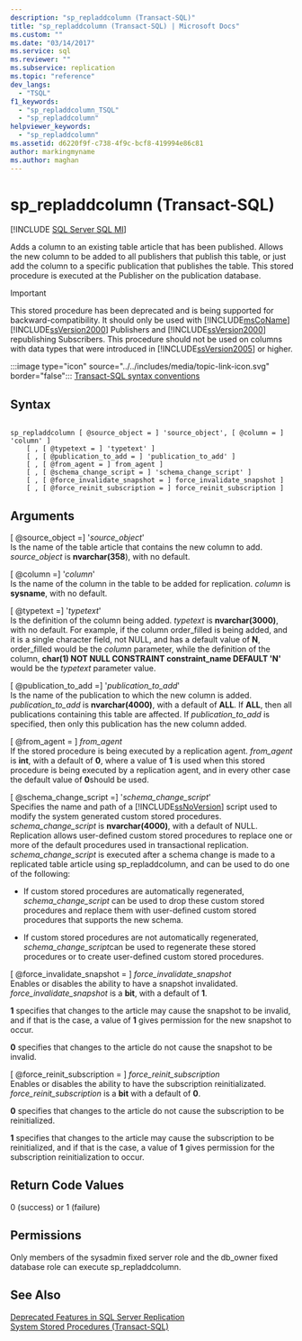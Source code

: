 ```yaml
---
description: "sp_repladdcolumn (Transact-SQL)"
title: "sp_repladdcolumn (Transact-SQL) | Microsoft Docs"
ms.custom: ""
ms.date: "03/14/2017"
ms.service: sql
ms.reviewer: ""
ms.subservice: replication
ms.topic: "reference"
dev_langs: 
  - "TSQL"
f1_keywords: 
  - "sp_repladdcolumn_TSQL"
  - "sp_repladdcolumn"
helpviewer_keywords: 
  - "sp_repladdcolumn"
ms.assetid: d6220f9f-c738-4f9c-bcf8-419994e86c81
author: markingmyname
ms.author: maghan
---
```

# sp_repladdcolumn (Transact-SQL)
[!INCLUDE [SQL Server SQL MI](../../includes/applies-to-version/sql-asdbmi.md)]

  Adds a column to an existing table article that has been published. Allows the new column to be added to all publishers that publish this table, or just add the column to a specific publication that publishes the table. This stored procedure is executed at the Publisher on the publication database.  
  
> [!IMPORTANT]
>  This stored procedure has been deprecated and is being supported for backward-compatibility. It should only be used with [!INCLUDE[msCoName](../../includes/msconame-md.md)] [!INCLUDE[ssVersion2000](../../includes/ssversion2000-md.md)] Publishers and [!INCLUDE[ssVersion2000](../../includes/ssversion2000-md.md)] republishing Subscribers. This procedure should not be used on columns with data types that were introduced in [!INCLUDE[ssVersion2005](../../includes/ssversion2005-md.md)] or higher.  
  
 :::image type="icon" source="../../includes/media/topic-link-icon.svg" border="false"::: [Transact-SQL syntax conventions](../../t-sql/language-elements/transact-sql-syntax-conventions-transact-sql.md)  
  
## Syntax  
  
```  
  
sp_repladdcolumn [ @source_object = ] 'source_object', [ @column = ] 'column' ]  
    [ , [ @typetext = ] 'typetext' ]  
    [ , [ @publication_to_add = ] 'publication_to_add' ]  
    [ , [ @from_agent = ] from_agent ]  
    [ , [ @schema_change_script = ] 'schema_change_script' ]  
    [ , [ @force_invalidate_snapshot = ] force_invalidate_snapshot ]  
    [ , [ @force_reinit_subscription = ] force_reinit_subscription ]  
```  
  
## Arguments  
 [ @source_object =] '*source_object*'  
 Is the name of the table article that contains the new column to add. *source_object* is **nvarchar(358**), with no default.  
  
 [ @column =] '*column*'  
 Is the name of the column in the table to be added for replication. *column* is **sysname**, with no default.  
  
 [ @typetext =] '*typetext*'  
 Is the definition of the column being added. *typetext* is **nvarchar(3000)**, with no default. For example, if the column order_filled is being added, and it is a single character field, not NULL, and has a default value of **N**, order_filled would be the *column* parameter, while the definition of the column, **char(1) NOT NULL CONSTRAINT constraint_name DEFAULT 'N'** would be the *typetext* parameter value.  
  
 [ @publication_to_add =] '*publication_to_add*'  
 Is the name of the publication to which the new column is added. *publication_to_add* is **nvarchar(4000)**, with a default of **ALL**. If **ALL**, then all publications containing this table are affected. If *publication_to_add* is specified, then only this publication has the new column added.  
  
 [ @from_agent = ] *from_agent*  
 If the stored procedure is being executed by a replication agent. *from_agent* is **int**, with a default of **0**, where a value of **1** is used when this stored procedure is being executed by a replication agent, and in every other case the default value of **0**should be used.  
  
 [ @schema_change_script =] '*schema_change_script*'  
 Specifies the name and path of a [!INCLUDE[ssNoVersion](../../includes/ssnoversion-md.md)] script used to modify the system generated custom stored procedures. *schema_change_script* is **nvarchar(4000)**, with a default of NULL. Replication allows user-defined custom stored procedures to replace one or more of the default procedures used in transactional replication. *schema_change_script* is executed after a schema change is made to a replicated table article using sp_repladdcolumn, and can be used to do one of the following:  
  
-   If custom stored procedures are automatically regenerated, *schema_change_script* can be used to drop these custom stored procedures and replace them with user-defined custom stored procedures that supports the new schema.  
  
-   If custom stored procedures are not automatically regenerated, *schema_change_script*can be used to regenerate these stored procedures or to create user-defined custom stored procedures.  
  
 [ @force_invalidate_snapshot = ] *force_invalidate_snapshot*  
 Enables or disables the ability to have a snapshot invalidated. *force_invalidate_snapshot* is a **bit**, with a default of **1**.  
  
 **1** specifies that changes to the article may cause the snapshot to be invalid, and if that is the case, a value of **1** gives permission for the new snapshot to occur.  
  
 **0** specifies that changes to the article do not cause the snapshot to be invalid.  
  
 [ @force_reinit_subscription = ] *force_reinit_subscription*  
 Enables or disables the ability to have the subscription reinitializated. *force_reinit_subscription* is a **bit** with a default of **0**.  
  
 **0** specifies that changes to the article do not cause the subscription to be reinitialized.  
  
 **1** specifies that changes to the article may cause the subscription to be reinitialized, and if that is the case, a value of **1** gives permission for the subscription reinitialization to occur.  
  
## Return Code Values  
 0 (success) or 1 (failure)  
  
## Permissions  
 Only members of the sysadmin fixed server role and the db_owner fixed database role can execute sp_repladdcolumn.  
  
## See Also  
 [Deprecated Features in SQL Server Replication](../../relational-databases/replication/deprecated-features-in-sql-server-replication.md)   
 [System Stored Procedures &#40;Transact-SQL&#41;](../../relational-databases/system-stored-procedures/system-stored-procedures-transact-sql.md)  
  
  
